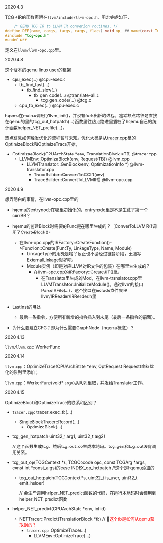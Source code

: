 2020.4.3

TCG->IR的函数声明在`llvm/include/llvm-opc.h`，用宏完成如下，

```c
    /* QEMU TCG IR to LLVM IR converion routines. */
#define DEF(name, oargs, iargs, cargs, flags) void op_ ## name(const TCGArg *);
#include "tcg-opc.h"
#undef DEF
```

定义在`llvm/llvm-opc.cpp`里。

2020.4.8

这个版本的qemu linux user的框架

* cpu_exec(...) @cpu-exec.c
  * tb_find_fast(...)
    * tb_find_slow(..)
      * tb_gen_code(...) @translate-all.c
        * tcg_gen_code(...) @tcg.c
  * cpu_tb_exec(...) @cpu-exec.c

hqemu在main.c调用了llvm_init()，并没有fork出新的进程。追踪热点路径是直接在qemu的里的tcg_out_hotpatch(...)函数里往热点路进里插桩了hqemu自己的统计函数helper_NET_profile(...)。

热点信息如何触发优化的流程暂时未知。优化大概是从tracer.cpp里的OptimizeBlock和OptimizeTrace开始，

* OptimizaeBlock(CPUArchState *env, TranslationBlock *TB) @tracer.cpp
  * LLVMEnv::OptimizaBlock(env, Request(TB)) @llvm.cpp
    * LLVMTranslator::GenBlock(env, OptimizationInfo *) @llvm-translator.cpp
      * TraceBuilder::ConvertTotCGIR(env)
      * TraceBuilder::ConvertToLLVMIR() @llvm-opc.cpp

2020.4.9

想弄明白的事情，在llvm-opc.cpp里的

* hqemu的entrynode在哪里初始化的，entrynode里是不是生成了第一个currBB？

  

* hqemu的创建Block时需要的Func是在哪里生成的？（ConverToLLVMIR()调用了CreateBlock()）

  * 在llvm-opc.cpp的IRFactory::CreateFunction()->Function::Create(FuncTy, LinkageType, Name, Module)
    * LinkageType的用处是啥？反正也不会经过链接阶段，无脑写ExternalLinkage就好吧。
    * Module实例（即是对应LLVM对IR文件的包装）在哪里生生成的？
      * 在llvm-opc.cpp的IRFactory::CreateJIT()里。
        * 在Translator里生成的Mod，在llvm-translator.cpp里LLVMTranslator::InitializeModule()。通过llvm的接口ParseIRFile(...)，这个接口在include文件夹里llvm/IRReader/IRReader.h里

* LastInst的用处

  * 最后一条指令，方便所有新增的指令插入到末尾（最后一条指令的前面）。

* 为什么要建立CFG？即为什么需要GraphNode（hqemu概念）？

2020.4.13

`llvm/llvm.cpp`: WorkerFunc

2020.4.14

`llvm.cpp`：OptimizeTrace(CPUArchState *env, OptRequest Request)向待优化的队列里添加；

`llvm.cpp`：WorkerFunc(void* argv)从队列里取，并发给Translator工作。

2020.4.15

OptimizeBlock和OptimizeTrace的联系和区别？

* `tracer.cpp`: tracer_exec_tb(...)
  * SingleBlockTracer::Record(...)
    * OptimizeBlock(...)



* tcg_gen_hotpatch(uint32_t arg1, uint32_t arg2) 

  // 这个函数生成tcg，然后tcg_out_op生成本地码。tcg_gen和tcg_out没有调用关系。

* tcg_out_op(TCGContext *s, TCGOpcode opc, const TCGArg *args, const int *const_args)的case INDEX_op_hotpatch //这个是hqemu添加的

  * tcg_out_hotpatch(TCGContext *s, uint32_t is_user, uint32_t emit_helper)

    // 会生产调用helper_NET_predict函数的代码，在运行本地码时会调用到helper_NET_predict函数

* helper_NET_predict(CPUArchState *env, int id)

  * NETTracer::Predict(TranslationBlock *tb) // 🤔<span style="color: red;">这个tb是如何从qemu获取到的？</span>
    * `tracer.cpp`: OptimizeTrace(...)
      * LLVMEnv::OptimizeTrace(...)

